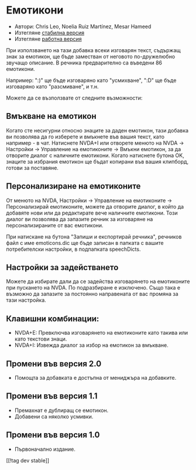 # Емотикони #

* Автори: Chris Leo, Noelia Ruiz Martínez, Mesar Hameed
* Изтегляне [стабилна версия][1]
* Изтегляне [работна версия][2]

При използването на тази добавка всеки изговарян текст, съдържащ знак за
емотикон, ще бъде заместван от неговото по-дружелюбно звучащо описание.  В
речника  предварително са въведени 86 емотикони.

Например: ":)" ще бъде изговаряно като "усмихване", ":D" ще бъде изговаряно
като "разсмиване", и т.н.

Можете да се възползвате от следните възможности:

## Вмъкване на емотикон ##

Когато сте несигурни относно знаците за даден емотикон, тази добавка ви позволява да го изберете и вмъкнете във вашия текст, като например - в чат.
Натиснете NVDA+I или отворете менюто на NVDA -> Настройки -> Управление на емотиконите -> Вмъкни емотикон, за да отворите диалог 
с наличните емотикони.
Когато натиснете бутона OK, знаците за избрания емотикон ще бъдат копирани във вашия клипборд, готови за поставяне.


## Персонализиране на емотиконите ##

От менюто на NVDA, Настройки -> Управление на емотиконите -> Персонализирай емотиконите, можете да отворите диалог, в който да добавяте нови или да редактирате вече наличните емотикони.
Този диалог ви позволява да запазите речник за изговаряне на персонализираните от вас емотикони.

При натискане на бутона "Запиши и експортирай речника", речников файл с име
emoticons.dic ще бъде записан в папката с вашите потребителски настройки, в
подпапката speechDicts.


## Настройки за задействането ##

Можете да избирате дали да се задейства изговарянето на емотиконите при
пускането на NVDA. По подразбиране е изключено.  Също така е възможно да
запазите за постоянно направената от вас промяна за тази настройка.

## Клавишни комбинации: ##

*	NVDA+E: Превключва изговарянето на емотиконите като такива или като
  текстови знаци.
*	NVDA+I: Извежда диалог за избор на емотикон за вмъкване.


## Промени във версия 2.0 ##

* Помощта за добавката е достъпна от мениджъра на добавките.

## Промени във версия 1.1 ##

* Премахнат е дублиращ се емотикон.
* Добавени са няколко усмивки.

## Промени във версия 1.0 ##

* Първоначално издание.

[[!tag dev stable]]

[1]: http://addons.nvda-project.org/files/get.php?file=emo

[2]: http://addons.nvda-project.org/files/get.php?file=emo-dev
